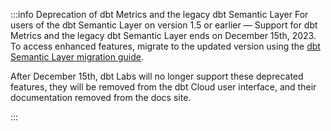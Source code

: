 :::info Deprecation of dbt Metrics and the legacy dbt Semantic Layer
For users of the dbt Semantic Layer on version 1.5 or earlier &mdash; Support for dbt Metrics and the legacy dbt Semantic Layer ends on December 15th, 2023. To access enhanced features, migrate to the updated version using the [dbt Semantic Layer migration guide](/guides/migration/sl-migration).


After December 15th, dbt Labs will no longer support these deprecated features, they will be removed from the dbt Cloud user interface, and their documentation removed from the docs site.

:::
